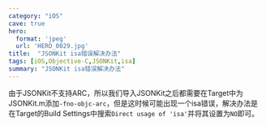 ```yaml
---
category: "iOS"
cave: true
hero:
  format: 'jpeg'
  url: 'HERO_0029.jpg'
title:  "JSONKit isa错误解决办法"
tags: [iOS,Objective-C,JSONKit,isa]
summary: "JSONKit isa错误解决办法"
---
```

由于JSONKit不支持ARC，所以我们导入JSONKit之后都需要在Target中为JSONKit.m添加`-fno-objc-arc`，但是这时候可能出现一个isa错误，解决办法是在Target的Build Settings中搜索`Direct usage of 'isa'`并将其设置为`NO`即可。
